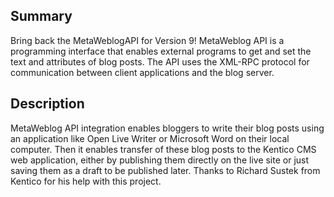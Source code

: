 ## Summary
Bring back the MetaWeblogAPI for Version 9! MetaWeblog API is a programming interface that enables external programs to get and set the text and attributes of blog posts. The API uses the XML-RPC protocol for communication between client applications and the blog server.

## Description
MetaWeblog API integration enables bloggers to write their blog posts using an application like Open Live Writer or Microsoft Word on their local computer. Then it enables transfer of these blog posts to the Kentico CMS web application, either by publishing them directly on the live site or just saving them as a draft to be published later. Thanks to Richard Sustek from Kentico for his help with this project.
